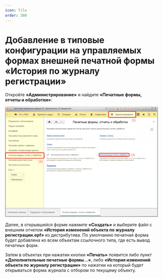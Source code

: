 ```yaml
---
icon: file
order: 300
---
```


# Добавление в типовые конфигурации на управляемых формах внешней печатной формы «История по журналу регистрации»

Откройте **«Администрирование»** и найдите **«Печатные формы, отчеты и обработки»**:

![Управляемые формы](static/01_ДобавлениеВУправляемыеФормы.png)

Далее, в открывшейся форме нажмите **«Создать»** и выберите файл с внешним отчетом **«История изменений объекта по журналу регистрации.epf»** из дистрибутива. По умолчанию печатная форма будет добавлена ко всем объектам ссылочного типа, где есть вывод печатных форм.  

Затем в объектах при нажатии кнопки **«Печать»** появится либо пункт **«Дополнительные печатные формы…»**, либо **«История изменений объекта по журналу регистрации»** по нажатии на который будет открываться форма журнала с отбором по текущему объекту.

